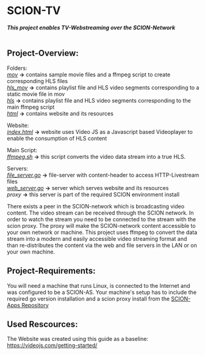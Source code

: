 # SCION-TV</br>
***This project enables TV-Webstreaming over the SCION-Network***</br>
</br>

## Project-Overview:</br>

Folders:</br>
<i>[mov](mov)</i>           <strong>-></strong>  contains sample movie files and a ffmpeg script to create corresponding HLS files</br> 
<i>[hls_mov](hls_mov)</i>   <strong>-></strong>  contains playlist file and HLS video segments corresponding to a static movie file in mov</br>
<i>[hls](hls)</i>           <strong>-></strong>  contains playlist file and HLS video segments corresponding to the main ffmpeg script</br>
<i>[html](html)</i>         <strong>-></strong>  contains website and its resources</br>

Website:</br>
<i>[index.html](html/index.html)</i> <strong>-></strong> website uses Video JS as a Javascript based Videoplayer to enable the consumption of HLS content</br>

Main Script:</br>
<i>[ffmpeg.sh](ffmpeg.sh)</i> <strong>-></strong> this script converts the video data stream into a true HLS.</br>

Servers:</br>
<i>[file_server.go](file_server.go)</i>  <strong>-></strong>  file-server with content-header to access HTTP-Livestream files</br>
<i>[web_server.go](web_server.go)</i>    <strong>-></strong>  server which serves website and its resources</br>
<i>proxy</i>                             <strong>-></strong>  this server is part of the required SCION environment install</br>

There exists a peer in the SCION-network which is broadcasting video content. The video stream can be received through the SCION network. In order to watch the stream you need to be connected to the stream with the scion proxy. The proxy will make the SCION-network content accessible to your own network or machine. This project uses ffmpeg to convert the data stream into a modern and easily accessible video streaming format and than re-distributes the content via the web and file servers in the LAN or on your own machine.  

## Project-Requirements:</br>
You will need a machine that runs Linux, is connected to the Internet and was configured to be a SCION-AS. 
Your machine's setup has to include the required go version installation and a scion proxy install from the [SCION-Apps Repository](https://github.com/netsec-ethz/scion-apps)</br>

## Used Rescources:</br>
The Website was created using this guide as a baseline:</br>
https://videojs.com/getting-started/
